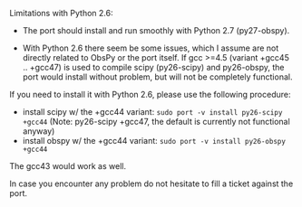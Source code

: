 Limitations with Python 2.6:

- The port should install and run smoothly with Python 2.7 (py27-obspy). 

- With Python 2.6 there seem be some issues, which I assume are not directly related to ObsPy or the port itself. If gcc >=4.5 (variant +gcc45 .. +gcc47) is used to compile scipy (py26-scipy) and py26-obspy, the port would install without problem, but will not be completely functional. 

If you need to install it with Python 2.6,  please use the following procedure:
- install scipy w/ the +gcc44 variant: `sudo port -v install py26-scipy +gcc44` 
 (Note: py26-scipy +gcc47, the default is currently not functional anyway)
- install obspy w/ the +gcc44 variant: `sudo port -v install py26-obspy +gcc44`

The gcc43 would work as well.

In case you encounter any problem do not hesitate to fill a ticket against the port. 